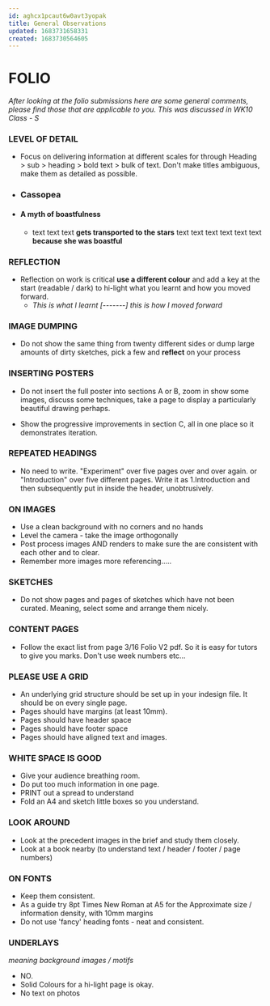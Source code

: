 ```yaml
---
id: aghcx1pcaut6w0avt3yopak
title: General Observations 
updated: 1683731658331
created: 1683730564605
---
```

# FOLIO

_After looking at the folio submissions here are some general comments, please find those that are applicable to you. This was discussed in WK10 Class - S_

### LEVEL OF DETAIL

* Focus on delivering information at different scales for through Heading > sub > heading > bold text > bulk of text. Don't make titles ambiguous, make them as detailed as possible.  

* ### Cassopea

* #### A myth of boastfulness

   * text text text **gets transported to the stars** text text text text text text **because she was boastful**

### REFLECTION

* Reflection on work is critical **use a different colour** and add a key at the start (readable / dark) to hi-light what you learnt and how you moved forward.
  * _This is what I learnt [-------] this is how I moved forward_

### IMAGE DUMPING

* Do not show the same thing from twenty different sides or dump large amounts of dirty sketches, pick a few and **reflect** on your process

### INSERTING POSTERS

* Do not insert the full poster into sections A or B, zoom in show some images, discuss some techniques, take a page to display a particularly beautiful drawing perhaps.

* Show the progressive improvements in section C, all in one place so it demonstrates iteration.

### REPEATED HEADINGS

* No need to write. "Experiment" over five pages over and over again. or "Introduction" over five  different pages. Write it as 1.Introduction and then subsequently put in inside the header, unobtrusively.

### ON IMAGES

* Use a clean background with no corners and no hands
* Level the camera - take the image orthogonally
* Post process images AND renders to make sure the are consistent with each other and to clear.
* Remember more images more referencing.....  

### SKETCHES

* Do not show pages and pages of sketches which have not been curated. Meaning, select some and arrange them nicely.

### CONTENT PAGES

* Follow the exact list from page 3/16 Folio V2 pdf. So it is easy for tutors to give you marks. Don't use week numbers etc...

### PLEASE USE A GRID

* An underlying grid structure should be set up in your indesign file. It should be on every single page.
* Pages should have margins (at least 10mm).
* Pages should have header space
* Pages should have footer space
* Pages should have aligned text and images.

### WHITE SPACE IS GOOD

* Give your audience breathing room.
* Do put too much information in one page.
* PRINT out a spread to understand
* Fold an A4 and sketch little boxes so you understand.

### LOOK AROUND

* Look at the precedent images in the brief and study them closely.
* Look at a book nearby (to understand text / header / footer / page numbers)

### ON FONTS

* Keep them consistent.
* As a guide try 8pt Times New Roman at A5 for the Approximate size / information density, with 10mm margins
* Do not use 'fancy' heading fonts - neat and consistent.

### UNDERLAYS

_meaning background images / motifs_

* NO.
* Solid Colours for a hi-light page is okay.
* No text on photos
